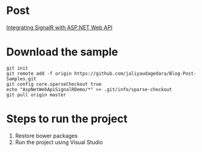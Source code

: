 # Post
[Integrating SignalR with ASP.NET Web API](http://jaliyaudagedara.blogspot.com/2016/06/integrating-signalr-with-aspnet-web-api.html)

# Download the sample
```
git init
git remote add -f origin https://github.com/jaliyaudagedara/Blog-Post-Samples.git
git config core.sparseCheckout true
echo "AspNetWebApiSignalRDemo/*" >> .git/info/sparse-checkout
git pull origin master
```

# Steps to run the project
1. Restore bower packages
2. Run the project using Visual Studio



